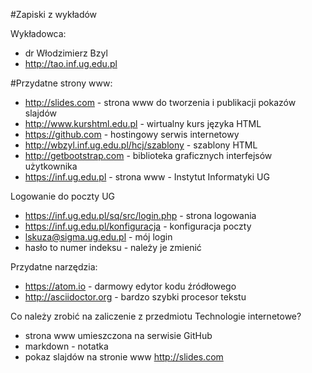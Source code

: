 #Zapiski z wykładów

Wykładowca:
- dr Włodzimierz Bzyl
- http://tao.inf.ug.edu.pl

#Przydatne strony www:

- http://slides.com - strona www do tworzenia i publikacji pokazów slajdów
- http://www.kurshtml.edu.pl - wirtualny kurs języka HTML
- https://github.com - hostingowy serwis internetowy
- http://wbzyl.inf.ug.edu.pl/hcj/szablony - szablony HTML
- http://getbootstrap.com - biblioteka graficznych interfejsów użytkownika
- https://inf.ug.edu.pl - strona www - Instytut Informatyki UG

Logowanie do poczty UG

- https://inf.ug.edu.pl/sq/src/login.php - strona logowania
- https://inf.ug.edu.pl/konfiguracja - konfiguracja poczty
- lskuza@sigma.ug.edu.pl - mój login
- hasło to numer indeksu - należy je zmienić

Przydatne narzędzia:

- https://atom.io - darmowy edytor kodu źródłowego
- http://asciidoctor.org - bardzo szybki procesor tekstu

Co należy zrobić na zaliczenie z przedmiotu Technologie internetowe?

- strona www umieszczona na serwisie GitHub
- markdown - notatka
- pokaz slajdów na stronie www http://slides.com
